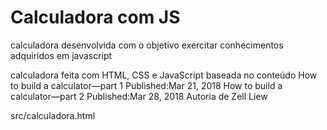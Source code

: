 # Calculadora com JS
calculadora desenvolvida com o objetivo exercitar conhecimentos adquiridos em javascript

calculadora feita com HTML, CSS e JavaScript baseada no conteúdo 
How to build a calculator—part 1
Published:Mar 21, 2018
How to build a calculator—part 2
Published:Mar 28, 2018
Autoria de Zell Liew

src/calculadora.html
